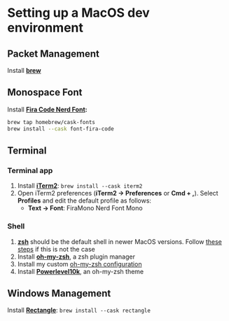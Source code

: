 # Setting up a MacOS dev environment

## Packet Management

Install **[brew](https://brew.sh/)**

## Monospace Font

Install **[Fira Code Nerd Font](https://github.com/ryanoasis/nerd-fonts/tree/master/patched-fonts/FiraCode):**

```bash
brew tap homebrew/cask-fonts
brew install --cask font-fira-code
```

## Terminal

### Terminal app

1. Install **[iTerm2](https://iterm2.com/)**: `brew install --cask iterm2`
2. Open iTerm2 preferences (**iTerm2 → Preferences** or **Cmd + ,**). Select **Profiles** and edit the default profile as follows:
   - **Text → Font**: FiraMono Nerd Font Mono

### Shell

1. **[zsh](https://www.zsh.org/)** should be the default shell in newer MacOS versions. Follow [these steps]() if this is not the case
2. Install **[oh-my-zsh](https://github.com/ohmyzsh/ohmyzsh#basic-installation)**, a zsh plugin manager
3. Install my custom [oh-my-zsh configuration](https://github.com/kael89/ohmyzsh-config#setup)
4. Install **[Powerlevel10k](https://github.com/romkatv/powerlevel10k#oh-my-zsh)**, an oh-my-zsh theme

## Windows Management

Install **[Rectangle](https://rectangleapp.com/)**: `brew install --cask rectangle`
